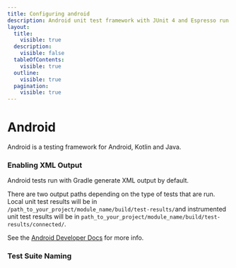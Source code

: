 ```yaml
---
title: Configuring android
description: Android unit test framework with JUnit 4 and Espresso run with Gradle.
layout:
  title:
    visible: true
  description:
    visible: false
  tableOfContents:
    visible: true
  outline:
    visible: true
  pagination:
    visible: true
---
```

# Android

Android is a testing framework for Android, Kotlin and Java.

### Enabling XML Output
Android tests run with Gradle generate XML output by default.

There are two output paths depending on the type of tests that are run.
Local unit test results will be in `/path_to_your_project/module_name/build/test-results/`and instrumented unit test results will be in `path_to_your_project/module_name/build/test-results/connected/`. 

See the [Android Developer Docs](https://developer.android.com/studio/test/command-line) for more info.



### Test Suite Naming

 







